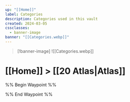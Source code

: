 ```yaml
---
up: "[[Home]]"
label: Categories
description: Categories used in this vault
created: 2024-03-05
cssclasses:
  - banner-image
banner: "[[Categories.webp]]"
---
```

> [!banner-image] ![[Categories.webp]]
# [[Home]] > [[20 Atlas|Atlas]]

%% Begin Waypoint %%


%% End Waypoint %%
